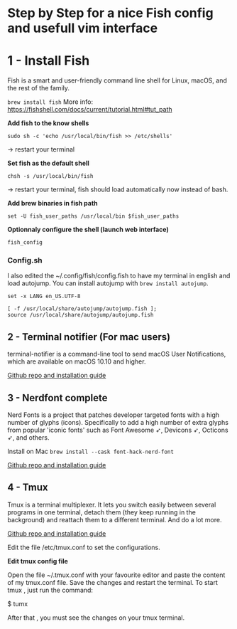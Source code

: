 # Step by Step for a nice Fish config and usefull vim interface


# 1 - Install Fish
Fish is a smart and user-friendly command line shell for Linux, macOS, and the rest of the family.

`brew install fish`
More info: https://fishshell.com/docs/current/tutorial.html#tut_path

**Add fish to the know shells**

`sudo sh -c 'echo /usr/local/bin/fish >> /etc/shells'`

-> restart your terminal

**Set fish as the default shell**

`chsh -s /usr/local/bin/fish`

-> restart your terminal, fish should load automatically now instead of bash.

**Add brew binaries in fish path**

`set -U fish_user_paths /usr/local/bin $fish_user_paths`

**Optionnaly configure the shell (launch web interface)**

`fish_config`

### Config.sh

I also edited the ~/.config/fish/config.fish to have my terminal in english and load autojump.
You can install autojump with `brew install autojump`.

```
set -x LANG en_US.UTF-8

[ -f /usr/local/share/autojump/autojump.fish ];
source /usr/local/share/autojump/autojump.fish
```

## 2 - Terminal notifier (For mac users)
terminal-notifier is a command-line tool to send macOS User Notifications, which are available on macOS 10.10 and higher.
 
[Github repo and installation guide](https://github.com/julienXX/terminal-notifier)


## 3 - Nerdfont complete
Nerd Fonts is a project that patches developer targeted fonts with a high number of glyphs (icons). Specifically to add a high number of extra glyphs from popular 'iconic fonts' such as Font Awesome ➶, Devicons ➶, Octicons ➶, and others.

Install on Mac
`brew install --cask font-hack-nerd-font`

[Github repo and installation guide](https://github.com/ryanoasis/nerd-fonts)


## 4 - Tmux
Tmux is a terminal multiplexer. It lets you switch easily between several programs in one terminal, detach them (they keep running in the background) and reattach them to a different terminal. And do a lot more.

[Github repo and installation guide](https://github.com/tmux/tmux/wiki)

Edit the file /etc/tmux.conf to set the configurations.



 **Edit tmux config file**

Open the file ~/.tmux.conf with your favourite editor and paste the content of my tmux.conf file.
Save the changes and restart the terminal.
To start tmux , just run the command:

$ tumx

After that , you must see the changes on your tmux terminal.



